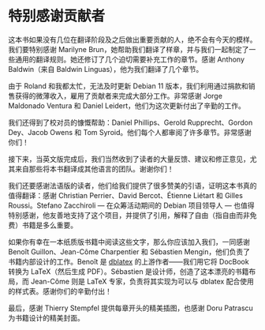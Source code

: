 # 特别感谢贡献者

这本书如果没有几位在翻译阶段及之后做出重要贡献的人，绝不会有今天的模样。我们要特别感谢 Marilyne Brun，她帮助我们翻译了样章，并与我们一起制定了一些通用的翻译规则。她还修订了几个迫切需要补充工作的章节。感谢 Anthony Baldwin（来自 Baldwin Linguas），他为我们翻译了几个章节。

由于 Roland 和我都太忙，无法及时更新 Debian 11 版本，我们利用通过捐款和销售获得的微薄收入，雇用了贡献者来完成大部分工作。非常感谢 Jorge Maldonado Ventura 和 Daniel Leidert，他们为这次更新付出了辛勤的工作。

我们还得到了校对员的慷慨帮助：Daniel Phillips、Gerold Rupprecht、Gordon Dey、Jacob Owens 和 Tom Syroid。他们每个人都审阅了许多章节。非常感谢你们！

接下来，当英文版完成后，我们当然收到了读者的大量反馈、建议和修正意见，尤其来自那些将本书翻译成其他语言的团队。谢谢你们！

我们还要感谢法语版的读者，他们给我们提供了很多赞美的引语，证明这本书真的值得翻译：感谢 Christian Perrier、David Bercot、Étienne Liétart 和 Gilles Roussi。Stefano Zacchiroli — 在众筹活动期间的 Debian 项目领导人 — 也值得特别感谢，他友善地支持了这个项目，并提供了引用，解释了自由（指自由而非免费）书籍是多么重要。

如果你有幸在一本纸质版书籍中阅读这些文字，那么你应该加入我们，一同感谢 Benoît Guillon、Jean-Côme Charpentier 和 Sébastien Mengin，他们负责了书籍内部设计的工作。Benoît 是 [dblatex](http://dblatex.sourceforge.net) 的上游作者——我们用它将 DocBook 转换为 LaTeX（然后生成 PDF）。Sébastien 是设计师，创造了这本漂亮的书籍布局，而 Jean-Côme 则是 LaTeX 专家，负责将其实现为可以与 dblatex 配合使用的样式表。感谢你们的辛勤付出！

最后，感谢 Thierry Stempfel 提供每章开头的精美插图，也感谢 Doru Patrascu 为书籍设计的精美封面。